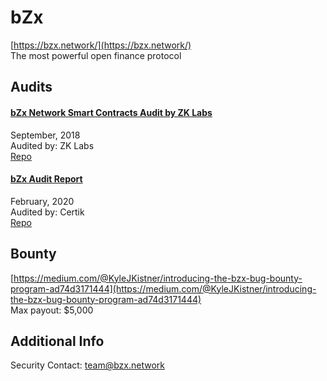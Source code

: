 # bZx

[https://bzx.network/](https://bzx.network/)<br>
The most powerful open finance protocol


## Audits


#### [bZx Network Smart Contracts Audit by ZK Labs](https://github.com/mattdf/audits/blob/master/bZx/bzx-audit.pdf)

September, 2018<br>
Audited by: ZK Labs<br>
[Repo](https://github.com/bZxNetwork/protocol_contracts/tree/audit)


#### [bZx Audit Report](https://bzx.network/pdfs/CertiK%20Verification%20Report%20for%20bZx.pdf)

February, 2020<br>
Audited by: Certik<br>
[Repo](https://github.com/bZxNetwork/bZx-monorepo)




## Bounty

[https://medium.com/@KyleJKistner/introducing-the-bzx-bug-bounty-program-ad74d3171444](https://medium.com/@KyleJKistner/introducing-the-bzx-bug-bounty-program-ad74d3171444)<br>
Max payout: $5,000


## Additional Info
Security Contact: team@bzx.network
